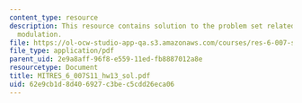 ```yaml
---
content_type: resource
description: This resource contains solution to the problem set related to continuous-time
  modulation.
file: https://ol-ocw-studio-app-qa.s3.amazonaws.com/courses/res-6-007-signals-and-systems-spring-2011/62e9cb1d8d406927c3bec5cdd26eca06_MITRES_6_007S11_hw13_sol.pdf
file_type: application/pdf
parent_uid: 2e9a8aff-96f8-e559-11ed-fb8887012a8e
resourcetype: Document
title: MITRES_6_007S11_hw13_sol.pdf
uid: 62e9cb1d-8d40-6927-c3be-c5cdd26eca06
---
```


